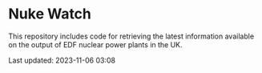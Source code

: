 # Nuke Watch

This repository includes code for retrieving the latest information available on the output of EDF nuclear power plants in the UK.

Last updated: 2023-11-06 03:08